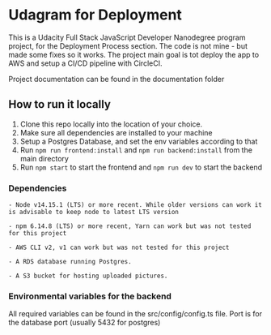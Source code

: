 # Udagram for Deployment

This is a Udacity Full Stack JavaScript Developer Nanodegree program project, for the Deployment Process section. The code is not mine - but made some fixes so it works. The project main goal is tot deploy the app to AWS and setup a CI/CD pipeline with CircleCI.

Project documentation can be found in the documentation folder

## How to run it locally

1. Clone this repo locally into the location of your choice.
2. Make sure all dependencies are installed to your machine
3. Setup a Postgres Database, and set the env variables according to that
4. Run `npm run frontend:install` and `npm run backend:install` from the main directory
5. Run `npm start` to start the frontend and `npm run dev` to start the backend

### Dependencies

```
- Node v14.15.1 (LTS) or more recent. While older versions can work it is advisable to keep node to latest LTS version

- npm 6.14.8 (LTS) or more recent, Yarn can work but was not tested for this project

- AWS CLI v2, v1 can work but was not tested for this project

- A RDS database running Postgres.

- A S3 bucket for hosting uploaded pictures.

```

### Environmental variables for the backend

All required variables can be found in the src/config/config.ts file.
Port is for the database port (usually 5432 for postgres)

